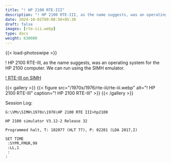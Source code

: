 ```yaml
---
title: "! HP 2100 RTE-III"
description: "! HP 2100 RTE-III, as the name suggests, was an operating system for the HP 2100 computer."
date: 2024-10-01T09:08:56+05:30
draft: false
images: [rte-iii.webp]
type: docs
weight: 630000
---
```


{{< load-photoswipe >}}

! HP 2100 RTE-III, as the name suggests, was an operating system for the HP 2100 computer. We can run using the SIMH emulator.

<section class="section section-sm">
  <div class="container">
    <div class="row justify-content-center text-center">
      <div class="col-lg-5">
        <p><a class="btn btn-primary btn-md px-4 mb-1" href="https://virtualhub.eu.org/1970s/1976/rte-iii/simh" role="button">! RTE-III on SIMH</a></p>
      </div>
    </div>
  </div>
</section>

{{< gallery >}}
  {{< figure src="/1970s/1976/rte-iii/rte-iii.webp" alt="! HP 2100 RTE-III" caption="! HP 2100 RTE-III" >}}
{{< /gallery >}}

Session Log:

```console
G:\VMs\SIMH\1970s\1976\HP 2100 RTE III>hp2100

HP 2100 simulator V3.12-2 Release 32

Programmed halt, T: 102077 (HLT 77), P: 02201 (LDA 2017,I)

SET TIME
 :SYPR,FMGR,99
 :LL,1
 :
:
```
